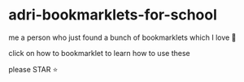 # adri-bookmarklets-for-school
me a person who just found a bunch of bookmarklets which I love 🤎

click on how to bookmarklet to learn how to use these

please STAR ⭐

